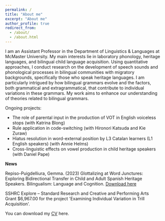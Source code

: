 ```yaml
---
permalink: /
title: "About me"
excerpt: "About me"
author_profile: true
redirect_from: 
  - /about/
  - /about.html
---
```



I am an Assistant Professor in the Department of Linguistics & Languages at McMaster University. My main interests lie in laboratory phonology, heritage languages, and bilingual child language acquisition. Using quantitative approaches, I conduct research on the development of speech sounds and phonological processes in bilingual communities with migratory backgrounds, specifically those who speak heritage languages. I am particularly intrigued by how bilingual grammars evolve and the factors, both grammatical and extragrammatical, that contribute to individual variations in these grammars. My work aims to enhance our understanding of theories related to bilingual grammars.

Ongoing projects:

- The role of parental input in the production of VOT in English voiceless stops (with Katrina Blong)
- Rule application in code-switching (with Hironori Katsuda and Kie Zuraw)
- Hiatus resolution in word-external position by L3 Catalan learners (L1 English speakers) (with Annie Helms)
- Cross-linguistic effects on vowel production in child heritage speakers (with Daniel Pape)

**News**


Repiso-Puigdelliura, Gemma. (2023) Glottalizing at Word Junctures:
Exploring Bidirectional Transfer in Child and Adult Spanish Heritage Speakers. Bilingualism:
Language and Cognition. [Download here](https://www.cambridge.org/core/journals/bilingualism-language-and-cognition/article/glottalizing-at-word-junctures-exploring-bidirectional-transfer-in-child-and-adult-spanish-heritage-speakers/A0EFAEBC7B352F8479AD79DCDA0F6622)


 SSHRC Explore – Standard Research and Creative and Performing Arts Grant $6,967.00 for the project 'Examining Individual Variation in Trill Acquisition'.

You can download my [CV](https://gemmarepiso.github.io/files/RepisoPuigdelliura_v0710.pdf?raw=true) here. 
